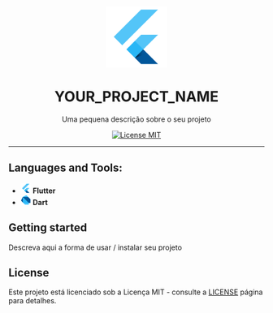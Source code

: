 <h1 align="center">
<br>
  <img src="https://github.com/brandaoti/organizar-github/blob/main/Imagens/flutter.png" alt="Flutter" width="120">
<br>
<br>
   YOUR_PROJECT_NAME
</h1>


<p align="center">Uma pequena descrição sobre o seu projeto</p>

<p align="center">
  <a href="https://opensource.org/licenses/MIT">
    <img src="https://img.shields.io/badge/License-MIT-blue.svg" alt="License MIT">
  </a>
</p>

[//]: # (Adicione seus gifs / imagens aqui:)
<div>
<!--   <img src="IMAGE_1_URL" alt="demo" height="425">
       <img src="IMAGE_2_URL" alt="demo" height="425">
 -->
</div>

<hr />

## **Languages and Tools:**
[//]: # (Adicione os recursos do seu projeto aqui:)

- <code><img height="20" src="./imagens/flutter.png"></code> **Flutter**
- <code><img height="20" src="./imagens/dart.png"></code> **Dart**

## Getting started

Descreva aqui a forma de usar / instalar seu projeto


## License

Este projeto está licenciado sob a Licença MIT - consulte a [LICENSE](https://opensource.org/licenses/MIT) página para detalhes.
